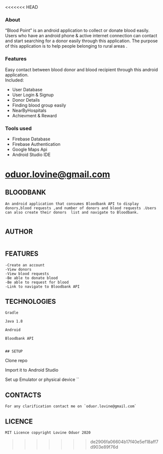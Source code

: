 <<<<<<< HEAD
### About
“Blood Point” is an android application to collect or donate blood easily. Users who have an android phone & active internet connection can contact and start searching for a donor easily through this application. The purpose of this application is to help people belonging to rural areas .

### Features
Easy contact between blood donor and blood recipient through this android application.<br>
Included:
- User Database
- User Login & Signup
- Donor Details
- Finding blood group easily
- NearByHospitals
- Achievment & Reward
       
### Tools used
- Firebase Database
- Firebase Authentication
- Google Maps Api
- Android Studio IDE

oduor.lovine@gmail.com
=======
## BLOODBANK
```
An android application that consumes Bloodbank API to display donors,blood requests ,and number of donors and blood requests .Users can also create their donors  list and navigate to Bloodbank.


```
## AUTHOR

```LOVINE ODUOR
```

## FEATURES
```
-Create an account
-View donors
-View blood requests
-Be able to donate blood
-Be able to request for blood
-Link to navigate to Bloodbank API
```


## TECHNOLOGIES
```
Gradle

Java 1.8

Android

Bloodbank API
```

```

## SETUP
```
Clone repo

Import it to Android Studio

Set up  Emulator or physical device
``


## CONTACTS
```
For any clarification contact me on `oduor.lovine@gmail.com`
```

## LICENCE
```
MIT Licence copyright Lovine Oduor 2020
```


>>>>>>> de2906fa06604b17f40e5ef18aff7d903e89f76d
